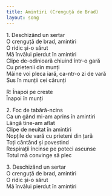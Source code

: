 ```yaml
---
title: Amintiri (Crenguță de Brad)
layout: song
---
```


1\. Deschizând un sertar  
O crenguță de brad, amintiri  
O ridic și-o sărut  
Mă învălui pierdut în amintiri  
Clipe de-odinioară chiuind într-o gară  
Cu prietenii din munți  
Mâine voi pleca iară, ca-ntr-o zi de vară  
Sus în munții cei cărunți  

R: Înapoi pe creste  
Înapoi în munți  

2\. Foc de tabără-ncins  
Ca un gând mi-am aprins în amintiri  
Lângă tine-am aflat  
Clipe de neuitat în amintiri  
Nopțile de vară cu prieteni din țară  
Toți cântând și povestind  
Respirații încinse pe poteci ascunse  
Totul mă convinge să plec  

3\. Deschizând un sertar  
O crenguță de brad, amintiri  
O ridic și-o sărut  
Mă învălui pierdut în amintiri  
